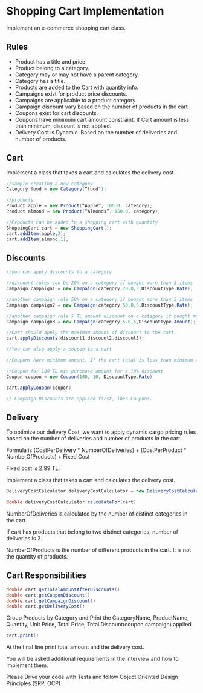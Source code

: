 # Shopping Cart Implementation

Implement an e-commerce shopping cart class.

## Rules

* Product has a title and price.
* Product belong to a category.
* Category may or may not have a parent category.
* Category has a title.
* Products are added to the Cart with quantity info.
* Campaigns exist for product price discounts.
* Campaigns are applicable to a product category.
* Campaign discount vary based on the number of products in the cart
* Coupons exist for cart discounts.
* Coupons have minimum cart amount constraint. If Cart amount is less than minimum, discount is not applied.
* Delivery Cost is Dynamic. Based on the number of deliveries and number of products.



## Cart

Implement a class that takes a cart and calculates the delivery cost.

```java
//sample creating a new category
Category food = new Category(“food");

//products
Product apple = new Product(“Apple”, 100.0, category);
Product almond = new Product(“Almonds”, 150.0, category);

//Products can be added to a shopping cart with quantity
ShoppingCart cart = new ShoppingCart();
cart.addItem(apple,3);
cart.addItem(almond,1);
```

## Discounts

```java
//you can apply discounts to a category

//discount rules can be 20% on a category if bought more than 3 items
Campaign campaign1 = new Campaign(category,20.0,3,DiscountType.Rate);

//another campaign rule 50% on a category if bought more than 5 items
Campaign campaign2 = new Campaign(category,50.0,5,DiscountType.Rate);

//another campaign rule 5 TL amount discount on a category if bought more than  items
Campaign campaign3 = new Campaign(category,5.0,5,DiscountType.Amount);

//Cart should apply the maximum amount of discount to the cart.
cart.applyDiscounts(discount1,discount2,discount3);

//You can also apply a coupon to a cart

//Coupons have minimum amount. If the cart total is less than minimum amount, coupon is not applicable

//Coupon for 100 TL min purchase amount for a 10% discount
Coupon coupon = new Coupon(100, 10, DiscountType.Rate)

cart.applyCoupon(coupon)

// Campaign Discounts are applied first, Then Coupons.
```

## Delivery

To optimize our delivery Cost, we want to apply dynamic cargo pricing rules based on the number of deliveries and number of products in the cart.

Formula is (CostPerDelivery * NumberOfDeliveries) + (CostPerProduct * NumberOfProducts) + Fixed Cost

Fixed cost is 2.99 TL.

Implement a class that takes a cart and calculates the delivery cost.

```java
DeliveryCostCalculator deliveryCostCalculator = new DeliveryCostCalculator(costPerDelivery,costPerProduct,fixedCost);

double deliveryCostCalculator.calculateFor(cart)
```

 

NumberOfDeliveries is calculated by the number of distinct categories in the cart.

If cart has products that belong to two distinct categories, number of deliveries is 2.

NumberOfProducts is the number of different products in the cart. It is not the quantity of products.

## Cart Responsibilities

```java
double cart.getTotalAmountAfterDiscounts()
double cart.getCouponDiscount()
double cart.getCampaignDiscount()
double cart.getDeliveryCost()
```

Group Products by Category and Print the CategoryName, ProductName, Quantity, Unit Price, Total Price, Total Discount(coupon,campaign) applied

```java
cart.print()
```

At the final line print total amount and the delivery cost.

You will be asked additional requirements in the interview and how to implement them.

Please Drive your code with Tests and follow Object Oriented Design Principles (SRP, OCP)

